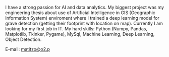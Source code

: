 I have a strong passion for AI and data analytics. My biggest project was my engineering thesis about use of Artificial Intelligence in GIS (Geographic Information System) enviroment where I trained a deep learning model for grave detection (getting their footprint with location on map). Currently I am looking for my first job in IT.
My hard skills: Python (Numpy, Pandas, Matplotlib, Tkinker, Pygame), MySql, Machine Learning, Deep Learning, Object Detection.

E-mail: matitzo@o2.p

<!---
Matitzo/Matitzo is a ✨ special ✨ repository because its `README.md` (this file) appears on your GitHub profile.
You can click the Preview link to take a look at your changes.
--->
